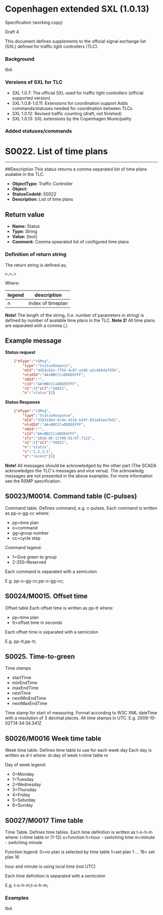 Copenhagen extended SXL (1.0.13)
================================
Specification (working copy)

Draft 4

This document defines supplements to the official signal exchange list (SXL)
defined for traffic light controllers (TLC).


### Background

tbd.

### Versions of SXL for TLC

  * SXL 1.0.7:        The official SXL used for traffic light controllers
                      (official supported version)
  * SXL 1.0.8-1.0.11: Extensions for coordination support
                      Adds commands/statuses needed for coordination between TLCs
  * SXL 1.0.12:       Revised traffic counting (draft, not finished)
  * SXL 1.0.13:       SXL extensions by the Copenhagen Municipality


### Added statuses/commands

# S0022. List of time plans
-------------------------

##Description
This status returns a comma separated list of time plans avalable in the TLC.

+ **ObjectType:** Traffic Controller
+ **Object:** 
+ **StatusCodeId:** S0022
+ **Description:** List of time plans

## Return value
+ **Name:** Status
+ **Type:** String
+ **Value:** [text]
+ **Comment:** Comma spearated list of configured time plans

### Definition of return string
The return string is defined as;

```
n,n,n
```

Where:

| legend | description |
| ------- | ---------- |
| n | index of timeplan |

**Note!**
The length of the string, (I.e. number of parameters in string) is defined by number of avalable time plans in the TLC.
**Note 2!**
All time plans are separated with a comma (,)

## Example message

**Status request**
``` json
	{"mType":"rSMsg",
		"type":"StatusRequest",
		"mId":"4d5dcb2e-7f5d-4c87-a186-a2c466dafd3b",
		"ntsOId":"AA+BBCCC=DDDEEFFF",
		"xNId":"",
		"cId":"AA+BBCCC=DDDEEFFF",
		"sS":[{"sCI":"S0022",
		"n":"status"}]}
```

**Status Response**
``` json
	{"mType":"rSMsg",
		"type":"StatusResponse",
		"mId":"339319bd-9c4e-4318-b34f-851d41ee7bd1",
		"ntsOId":"AA+BBCCC=DDDEEFFF",
		"xNId":"",
		"cId":"AA+BBCCC=DDDEEFFF",
		"sTs":"2016-05-11T09:55:07.712Z",
		"sS":[{"sCI":"S0022",
		"n":"status",
		"s":"1,2,3,5",
		"q":"recent"}]}

```

**Note!**
All messages should be acknowledged by the other part (The SCADA acknowledges the TLC's messages and vice versa). The acknowledg messages are not presented in the above examples. For more information see the RSMP specification.





S0023/M0014. Command table (C-pulses)
-------------------------------------
Command table. Defines command, e.g. c-pulses.
Each command is written as pp-o-gg-cc where:
 * pp=time plan
 * o=command
 * gg=group number
 * cc=cycle step

Command legend:
 * 1=Give green to group
 * 2-255=Reserved

Each command is separated with a semicolon

E.g. 
pp-o-gg-cc;pp-o-gg-cc;


S0024/M0015. Offset time
------------------------
Offset table
Each offset time is written as pp-tt where:
 * pp=time plan
 * tt=offset time in seconds

Each offset time is separated with a semicolon

E.g.
pp-tt;pp-tt;



S0025. Time-to-green
--------------------
Time stamps
  * startTime
  * minEndTime
  * maxEndTime
  * nextTime
  * nextMinEndTime
  * nextMaxEndTime

Time stamp for start of measuring. Format according to W3C XML dateTime with a
resolution of 3 decimal places. All time stamps in UTC. E.g. 2009-10-02T14:34:34.341Z


S0026/M0016 Week time table
---------------------------
Week time table. Defines time table to use for each week day
Each day is written as d-t where:
d=day of week
t=time table nr

Day of week legend:
*  0=Monday
*  1=Tuesday
*  2=Wednesday
*  3=Thursday
*  4=Friday
*  5=Saturday
*  6=Sunday


S0027/M0017 Time table
----------------------
Time Table. Defines time tables.
Each time definition is written as t-o-h-m where:
t=time table nr (1-12)
o=function
h=hour - switching time
m=minute - switching minute

Function legend:
0=no plan is selected by time table
1=set plan 1
…
16= set plan 16

hour and minute is using local time (not UTC)

Each time definition is separated with a semicolon

E.g.
t-o-h-m;t-o-h-m;



### Examples

tbd.
